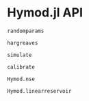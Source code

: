 # Hymod.jl API

```@docs
randomparams
```

```@docs
hargreaves
```

```@docs
simulate
```

```@docs
calibrate
```

```@docs
Hymod.nse
```

```@docs
Hymod.linearreservoir
```
